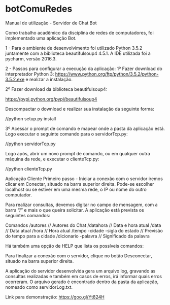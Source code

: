 # botComuRedes

Manual de utilização - Servidor de Chat Bot


Como trabalho acadêmico da disciplina de redes de computadores, foi implementado uma aplicação Bot.


1 - Para o ambiente de desenvolvimento foi utilizado Python 3.5.2 juntamente com a biblioteca beautifulsoup4 4.5.1. 
A IDE utilizada foi a pycharm, versão 2016.3.


2 - Passos para configurar a execução da aplicação:
1º Fazer download do interpretador Python 3: https://www.python.org/ftp/python/3.5.2/python-3.5.2.exe e realizar a instalação.


2º Fazer download da biblioteca beautifulsoup4:

 https://pypi.python.org/pypi/beautifulsoup4 

Descompactar o download e realizar sua instalação da seguinte forma:

//python setup.py install

3º Acessar o prompt de comando e mapear onde a pasta da aplicação está. Logo executar o seguinte comando para o servidorTcp.py: 

//python servidorTcp.py

Logo após, abrir um novo prompt de comando, ou em qualquer outra máquina da rede, e executar o clienteTcp.py:

//python clienteTcp.py

Aplicação Cliente
Primeiro passo - Iniciar a conexão com o servidor iremos clicar em Conectar, situado na barra superior direita. 
Pode-se escolher localhost ou se estiver em uma mesma rede, o IP ou nome do outro computador.

Para realizar consultas, devemos digitar no campo de mensagem, com a barra “/” e mais o que queira solicitar.
A aplicação está prevista os seguintes comandos:


Comandos
/autores                         // Autores do Chat
/datahora                        // Data e hora atual
/data                            // Data atual
/hora                            // Hora atual
/tempo -cidade -sigla do estado  // Previsão do tempo para a cidade
/dicionario -palavra             // Significado da palavra


Há também uma opção de HELP que lista os possíveis comandos:


Para finalizar a conexão com o servidor, clique no botão Desconectar, situado na barra superior direita.


A aplicação do servidor desenvolvida gera um arquivo log, gravando as consultas realizadas e também em casos de erros, irá informar quais erros ocorreram. O arquivo gerado é encontrado dentro da pasta da aplicação, nomeado como servidorLog.txt.


Link para demonstração: https://goo.gl/Yt824H
